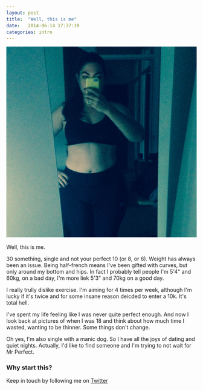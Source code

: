```yaml
---
layout: post
title:  "Well, this is me"
date:   2014-06-14 17:37:19
categories: intro
---
```


![alt text](/_images/photo3.jpg "The honest side of me")

Well, this is me.

30 something, single and not your perfect 10 (or 8, or 6). Weight has always been an issue. Being half-french means I've been gifted with curves, but only around my bottom and hips. In fact I probably tell people I'm 5'4" and 60kg, on a bad day, I'm more liek 5'3" and 70kg on a good day.

I really trully dislike exercise. I'm aiming for 4 times per week, although I'm lucky if it's twice and for some insane reason deicded to enter a 10k. It's total hell.

I've spent my life feeling like I was never quite perfect enough. And now I look back at pictures of when I was 18 and think about how much time I wasted, wanting to be thinner. Some things don't change.

Oh yes, I'm also single with a manic dog. So I have all the joys of dating and quiet nights. Actually, I'd like to find someone and I'm trying to not wait for Mr Perfect.

### Why start this?




Keep in touch by following me on [Twitter](https://twitter.com/cinderellanever) 


